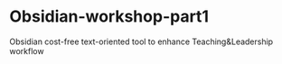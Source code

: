 # Obsidian-workshop-part1
Obsidian cost-free text-oriented tool to enhance Teaching&amp;Leadership workflow
